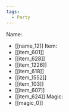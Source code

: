 ```yaml
---
tags:
  - Party
---
```

Name:
- [[name_12]]
Item:
- [[item_601]]
- [[item_628]]
- [[item_1226]]
- [[item_618]]
- [[item_1552]]
- [[item_103]]
- [[item_607]]
- [[item_624]]
Magic:
- [[magic_0]]
